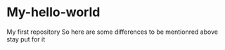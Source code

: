 # My-hello-world
My first repository
So here are some differences to be mentionred above 
stay put for it 
